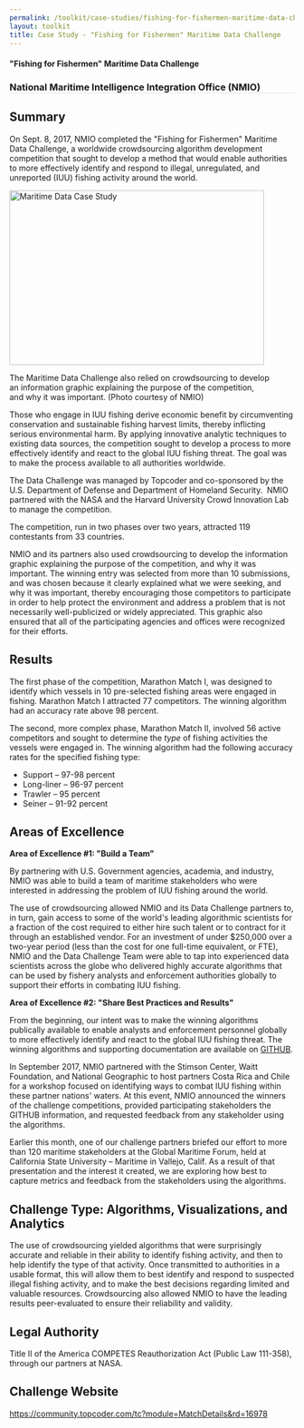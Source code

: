 ```yaml
---
permalink: /toolkit/case-studies/fishing-for-fishermen-maritime-data-challenge/
layout: toolkit
title: Case Study - "Fishing for Fishermen" Maritime Data Challenge
---
```




<!--// OPEN .container //-->
<div class="grid-container padding-bottom-5">

<!--// OPEN #page-wrap //-->
<div id="page-wrap">


<div class="inner-page-wrap has-no-sidebar portfolio-type-standard row clearfix">

<!-- OPEN article -->
<article
class="portfolio-article col-sm-12 clearfix post-9335 portfolio type-portfolio status-publish has-post-thumbnail hentry portfolio-category-analytics portfolio-category-1-5 portfolio-category-5-6"
id="9335" itemscope="" itemtype="http://schema.org/CreativeWork">



<div class="portfolio-item-content">


<figure class="media-wrap col-sm-12">
</figure>


<section class="article-body-wrap col-sm-9">
<section class="portfolio-detail-description">
<div class="body-text clearfix" itemprop="description">
<h1>"Fishing for Fishermen" Maritime Data Challenge</h1>
<h3 style="border-bottom: 1px solid #e4e4e4;">National Maritime Intelligence
Integration Office (NMIO)</h3>
<h2>Summary</h2>
<p>On Sept. 8, 2017, NMIO completed the "Fishing for Fishermen" Maritime Data
Challenge, a worldwide crowdsourcing algorithm development competition that
sought to develop a method that would enable authorities to more effectively
identify and respond to illegal, unregulated, and unreported (IUU) fishing
activity around the world.</p>
<div id="attachment_9360" style="max-width: 460px" class="wp-caption alignleft"><a
href="{{ site.baseurl }}/assets/images/toolkit/case-studies/MaritimeDataCaseStudy1-e1515167519649.jpg"><img
class="wp-image-9360"
src="{{ site.baseurl }}/assets/images/toolkit/case-studies/MaritimeDataCaseStudy1-e1515167519649.jpg"
alt="Maritime Data Case Study"
sizes="(max-width: 450px) 100vw, 450px" width="450" height="308"></a>
<p class="wp-caption-text">The Maritime Data Challenge also relied on
crowdsourcing to develop an information graphic explaining the purpose of
the competition, and why it was important. (Photo courtesy of NMIO)</p>
</div>
<p>Those who engage in IUU fishing derive economic benefit by circumventing
conservation and sustainable fishing harvest limits, thereby inflicting serious
environmental harm. By applying innovative analytic techniques to existing data
sources, the competition sought to develop a process to more effectively
identify and react to the global IUU fishing threat. The goal was to make the
process available to all authorities worldwide.</p>
<p>The Data Challenge was managed by Topcoder and co-sponsored by the U.S.
Department of Defense and Department of Homeland Security. &nbsp;NMIO partnered
with the NASA and the Harvard University Crowd Innovation Lab to manage the
competition.</p>
<p>The competition, run in two phases over two years, attracted 119 contestants from
33 countries.</p>
<p>NMIO and its partners also used crowdsourcing to develop the information graphic
explaining the purpose of the competition, and why it was important. The winning
entry was selected from more than 10 submissions, and was chosen because it
clearly explained what we were seeking, and why it was important, thereby
encouraging those competitors to participate in order to help protect the
environment and address a problem that is not necessarily well-publicized or
widely appreciated. This graphic also ensured that all of the participating
agencies and offices were recognized for their efforts.</p>
<h2>Results</h2>
<p>The first phase of the competition, Marathon Match I, was designed to identify
which vessels in 10 pre-selected fishing areas were engaged in fishing. Marathon
Match I attracted 77 competitors. The winning algorithm had an accuracy rate
above 98 percent.</p>
<p>The second, more complex phase, Marathon Match II, involved 56 active competitors
and sought to determine the <em>type</em> of fishing activities the vessels were
engaged in. The winning algorithm had the following accuracy rates for the
specified fishing type:</p>
<ul>
<li>Support – 97-98 percent</li>
<li>Long-liner – 96-97 percent</li>
<li>Trawler – 95 percent</li>
<li>Seiner – 91-92 percent</li>
</ul>
<h2>Areas of Excellence</h2>
<p><strong>Area of Excellence #1: "Build a Team"</strong></p>
<p>By partnering with U.S. Government agencies, academia, and industry, NMIO was
able to build a team of maritime stakeholders who were interested in addressing
the problem of IUU fishing around the world.</p>
<p>The use of crowdsourcing allowed NMIO and its Data Challenge partners to, in
turn, gain access to some of the world's leading algorithmic scientists for a
fraction of the cost required to either hire such talent or to contract for it
through an established vendor. For an investment of under $250,000 over a
two-year period (less than the cost for one full-time equivalent, or FTE), NMIO
and the Data Challenge Team were able to tap into experienced data scientists
across the globe who delivered highly accurate algorithms that can be used by
fishery analysts and enforcement authorities globally to support their efforts
in combating IUU fishing.</p>
<p><strong>Area of Excellence #2: "Share Best Practices and Results"</strong>
</p>
<p>From the beginning, our intent was to make the winning algorithms publically
available to enable analysts and enforcement personnel globally to more
effectively identify and react to the global IUU fishing threat. The winning
algorithms and supporting documentation are available on <a
href="https://github.com/NASA-Tournament-Lab/National-Maritime-Intelligence-Integration-Office-NMIO-Fishing-for-Fishermen"><span
style="border: none;">GITHUB</span></a>.</p>
<p>In September 2017, NMIO partnered with the Stimson Center, Waitt Foundation, and
National Geographic to host partners Costa Rica and Chile for a workshop focused
on identifying ways to combat IUU fishing within these partner nations' waters.
At this event, NMIO announced the winners of the challenge competitions,
provided participating stakeholders the GITHUB information, and requested
feedback from any stakeholder using the algorithms.</p>
<p>Earlier this month, one of our challenge partners briefed our effort to more than
120 maritime stakeholders at the Global Maritime Forum, held at California State
University – Maritime in Vallejo, Calif. As a result of that presentation and
the interest it created, we are exploring how best to capture metrics and
feedback from the stakeholders using the algorithms.</p>
<h2>Challenge Type: Algorithms, Visualizations, and Analytics</h2>
<p>The use of crowdsourcing yielded algorithms that were surprisingly accurate and
reliable in their ability to identify fishing activity, and then to help
identify the type of that activity. Once transmitted to authorities in a usable
format, this will allow them to best identify and respond to suspected illegal
fishing activity, and to make the best decisions regarding limited and valuable
resources. Crowdsourcing also allowed NMIO to have the leading results
peer-evaluated to ensure their reliability and validity.</p>
<h2>Legal Authority</h2>
<p>Title II of the America COMPETES Reauthorization Act (Public Law 111-358),
through our partners at NASA.</p>
<h2>Challenge Website</h2>
<p><a href="https://community.topcoder.com/tc?module=MatchDetails&amp;rd=16978">https://community.topcoder.com/tc?module=MatchDetails&amp;rd=16978</a>
</p>
</div>
</section>
</section>


</div>





<!-- CLOSE article -->
</article>

</div>


<!--// WordPress Hook //-->

<!--// CLOSE #page-wrap //-->
</div>

<!--// CLOSE #main-container //-->
</div>


<!--// CLOSE #container //-->
